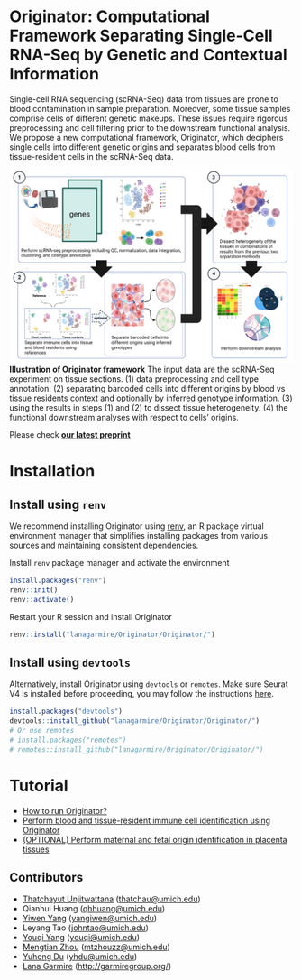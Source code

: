# Originator: Computational Framework Separating Single-Cell RNA-Seq by Genetic and Contextual Information

Single-cell RNA sequencing (scRNA-Seq) data from tissues are prone to blood contamination in sample preparation. Moreover, some tissue samples comprise cells of different genetic makeups. These issues require rigorous preprocessing and cell filtering prior to the downstream functional analysis. We propose a new computational framework, Originator, which deciphers single cells into different genetic origins and separates blood cells from tissue-resident cells in the scRNA-Seq data. 

![alt text](image/originator_pipeline.png)
**Illustration of Originator framework** The input data are the scRNA-Seq experiment on tissue sections. (1) data preprocessing and cell type annotation. (2) separating barcoded cells into different origins by blood vs tissue residents context and optionally by inferred genotype information. (3) using the results in steps (1) and (2) to dissect tissue heterogeneity. (4) the functional downstream analyses with respect to cells’ origins.

Please check **[our latest preprint](https://www.biorxiv.org/content/10.1101/2024.04.04.588144v3)**

# Installation

## Install using `renv`

We recommend installing Originator using [renv](https://rstudio.github.io/renv/articles/renv.html), an R package virtual environment manager that simplifies installing packages from various sources and maintaining consistent dependencies.

Install `renv` package manager and activate the environment

```r
install.packages("renv")
renv::init()
renv::activate()
```

Restart your R session and install Originator

```r
renv::install("lanagarmire/Originator/Originator/")
```

## Install using `devtools`

Alternatively, install Originator using `devtools` or `remotes`. Make sure Seurat V4 is installed before proceeding, you may follow the instructions [here](https://satijalab.org/seurat/articles/install_v5.html#install-seurat-v4).

```r
install.packages("devtools")
devtools::install_github("lanagarmire/Originator/Originator/")
# Or use remotes
# install.packages("remotes")
# remotes::install_github("lanagarmire/Originator/Originator/")
```

# Tutorial
- [How to run Originator?](Originator/vignettes/Example.Rmd)
- [Perform blood and tissue-resident immune cell identification using Originator](tutorial/Originator_tutorial.md)
- [(OPTIONAL) Perform maternal and fetal origin identification in placenta tissues](tutorial/Originator_optional_placenta.md)


## Contributors
- [Thatchayut Unjitwattana](https://github.com/thatchayut) (thatchau@umich.edu)
- Qianhui Huang (qhhuang@umich.edu)
- [Yiwen Yang](https://github.com/remisiki) (yangiwen@umich.edu)
- Leyang Tao (johntao@umich.edu)
- [Youqi Yang](https://github.com/youqiy) (youqi@umich.edu)
- [Mengtian Zhou](https://github.com/mengtzhou) (mtzhouzz@umich.edu)
- [Yuheng Du](https://github.com/yhdu36) (yhdu@umich.edu)
- [Lana Garmire](https://github.com/lanagarmire) (http://garmiregroup.org/)
